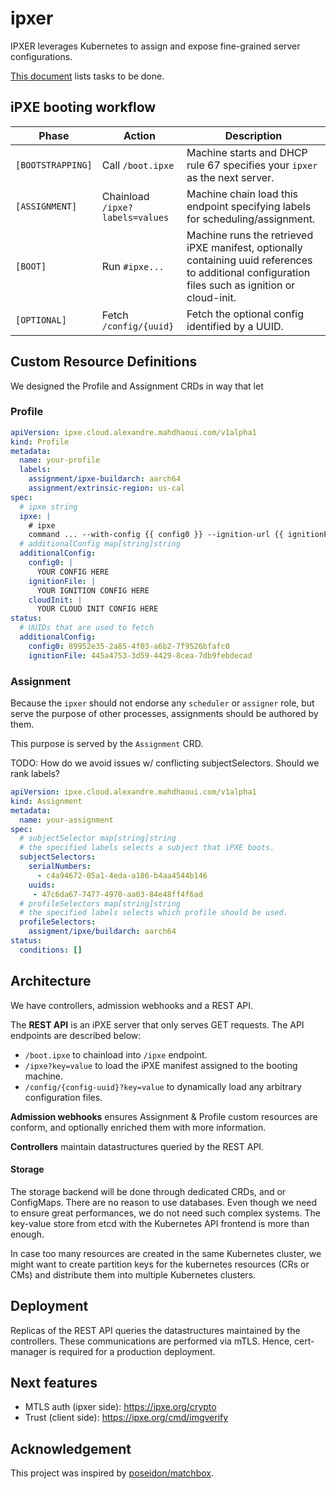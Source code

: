 # ipxer

IPXER leverages Kubernetes to assign and expose fine-grained server configurations.

[This document](./.todo.yaml) lists tasks to be done.

## iPXE booting workflow

| Phase             | Action                          | Description                                                                                                                                       |
|-------------------|---------------------------------|---------------------------------------------------------------------------------------------------------------------------------------------------|
| `[BOOTSTRAPPING]` | Call `/boot.ipxe`               | Machine starts and DHCP rule 67 specifies your `ipxer` as the next server.                                                                        |
| `[ASSIGNMENT]`    | Chainload `/ipxe?labels=values` | Machine chain load this endpoint specifying labels for scheduling/assignment.                                                                     |
| `[BOOT]`          | Run `#ipxe...`                  | Machine runs the retrieved iPXE manifest, optionally containing uuid references to additional configuration files such as ignition or cloud-init. |
| `[OPTIONAL]`      | Fetch `/config/{uuid}`          | Fetch the optional config identified by a UUID.                                                                                                   |

## Custom Resource Definitions

We designed the Profile and Assignment CRDs in way that let 

### Profile

```yaml
apiVersion: ipxe.cloud.alexandre.mahdhaoui.com/v1alpha1
kind: Profile
metadata:
  name: your-profile
  labels:
    assignment/ipxe-buildarch: aarch64
    assignment/extrinsic-region: us-cal
spec:
  # ipxe string
  ipxe: |
    # ipxe
    command ... --with-config {{ config0 }} --ignition-url {{ ignitionFile }} --or-cloud-init {{ cloudInit }}
  # additionalConfig map[string]string
  additionalConfig:
    config0: |
      YOUR CONFIG HERE
    ignitionFile: |
      YOUR IGNITION CONFIG HERE
    cloudInit: |
      YOUR CLOUD INIT CONFIG HERE
status:
  # UUIDs that are used to fetch
  additionalConfig:
    config0: 89952e35-2a85-4f03-a6b2-7f9526bfafc0
    ignitionFile: 445a4753-3d59-4429-8cea-7db9febdecad
```

### Assignment

Because the `ipxer` should not endorse any `scheduler` or `assigner` role, but serve the purpose of other processes,
assignments should be authored by them.

This purpose is served by the `Assignment` CRD.

TODO: How do we avoid issues w/ conflicting subjectSelectors. Should we rank labels?

```yaml
apiVersion: ipxe.cloud.alexandre.mahdhaoui.com/v1alpha1
kind: Assignment
metadata:
  name: your-assignment
spec:
  # subjectSelector map[string]string
  # the specified labels selects a subject that iPXE boots.
  subjectSelectors:
    serialNumbers: 
      - c4a94672-05a1-4eda-a186-b4aa4544b146
    uuids: 
     - 47c6da67-7477-4970-aa03-84e48ff4f6ad
  # profileSelectors map[string]string
  # the specified labels selects which profile should be used.
  profileSelectors:
    assigment/ipxe/buildarch: aarch64
status:
  conditions: []
```

## Architecture

We have controllers, admission webhooks and a REST API.

The **REST API** is an iPXE server that only serves GET requests. The API endpoints are described below:
- `/boot.ipxe` to chainload into `/ipxe` endpoint.
- `/ipxe?key=value` to load the iPXE manifest assigned to the booting machine.
- `/config/{config-uuid}?key=value` to dynamically load any arbitrary configuration files.

**Admission webhooks** ensures Assignment & Profile custom resources are conform, and optionally enriched them with more
information.

**Controllers** maintain datastructures queried by the REST API.

#### Storage

The storage backend will be done through dedicated CRDs, and or ConfigMaps. There are no reason to use databases.
Even though we need to ensure great performances, we do not need such complex systems. The key-value store from etcd
with the Kubernetes API frontend is more than enough.

In case too many resources are created in the same Kubernetes cluster, we might want to create partition keys for the
kubernetes resources (CRs or CMs) and distribute them into multiple Kubernetes clusters.

## Deployment

Replicas of the REST API queries the datastructures maintained by the controllers. These communications are performed
via mTLS. Hence, cert-manager is required for a production deployment.

## Next features

- MTLS auth (ipxer side): https://ipxe.org/crypto
- Trust (client side): https://ipxe.org/cmd/imgverify

## Acknowledgement

This project was inspired by [poseidon/matchbox](https://github.com/poseidon/matchbox).
